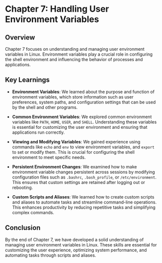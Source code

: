 # Chapter 7: Handling User Environment Variables

## Overview

Chapter 7 focuses on understanding and managing user environment variables in Linux. Environment variables play a crucial role in configuring the shell environment and influencing the behavior of processes and applications.

## Key Learnings

- **Environment Variables**: We learned about the purpose and function of environment variables, which store information such as user preferences, system paths, and configuration settings that can be used by the shell and other programs.

- **Common Environment Variables**: We explored common environment variables like `PATH`, `HOME`, `USER`, and `SHELL`. Understanding these variables is essential for customizing the user environment and ensuring that applications run correctly.

- **Viewing and Modifying Variables**: We gained experience using commands like `echo` and `env` to view environment variables, and `export` to set or modify them. This is crucial for configuring the shell environment to meet specific needs.

- **Persistent Environment Changes**: We examined how to make environment variable changes persistent across sessions by modifying configuration files such as `.bashrc`, `.bash_profile`, or `/etc/environment`. This ensures that custom settings are retained after logging out or rebooting.

- **Custom Scripts and Aliases**: We learned how to create custom scripts and aliases to automate tasks and streamline command-line operations. This enhances productivity by reducing repetitive tasks and simplifying complex commands.

## Conclusion

By the end of Chapter 7, we have developed a solid understanding of managing user environment variables in Linux. These skills are essential for customizing the user experience, optimizing system performance, and automating tasks through scripts and aliases.
